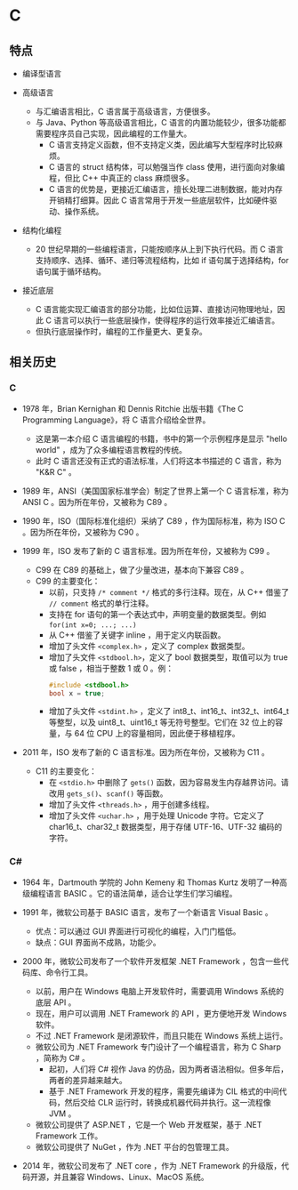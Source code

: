 # C

## 特点

- 编译型语言
- 高级语言
  - 与汇编语言相比，C 语言属于高级语言，方便很多。
  - 与 Java、Python 等高级语言相比，C 语言的内置功能较少，很多功能都需要程序员自己实现，因此编程的工作量大。
    - C 语言支持定义函数，但不支持定义类，因此编写大型程序时比较麻烦。
    - C 语言的 struct 结构体，可以勉强当作 class 使用，进行面向对象编程，但比 C++ 中真正的 class 麻烦很多。
    - C 语言的优势是，更接近汇编语言，擅长处理二进制数据，能对内存开销精打细算。因此 C 语言常用于开发一些底层软件，比如硬件驱动、操作系统。

- 结构化编程
  - 20 世纪早期的一些编程语言，只能按顺序从上到下执行代码。而 C 语言支持顺序、选择、循环、递归等流程结构，比如 if 语句属于选择结构，for 语句属于循环结构。
- 接近底层
  - C 语言能实现汇编语言的部分功能，比如位运算、直接访问物理地址，因此 C 语言可以执行一些底层操作，使得程序的运行效率接近汇编语言。
  - 但执行底层操作时，编程的工作量更大、更复杂。

## 相关历史

### C

- 1978 年，Brian Kernighan 和 Dennis Ritchie 出版书籍《The C Programming Language》，将 C 语言介绍给全世界。
  - 这是第一本介绍 C 语言编程的书籍，书中的第一个示例程序是显示 "hello world" ，成为了众多编程语言教程的传统。
  - 此时 C 语言还没有正式的语法标准，人们将这本书描述的 C 语言，称为 "K&R C" 。

- 1989 年，ANSI（美国国家标准学会）制定了世界上第一个 C 语言标准，称为 ANSI C 。因为所在年份，又被称为 C89 。
- 1990 年，ISO（国际标准化组织）采纳了 C89 ，作为国际标准，称为 ISO C 。因为所在年份，又被称为 C90 。
- 1999 年，ISO 发布了新的 C 语言标准。因为所在年份，又被称为 C99 。
  - C99 在 C89 的基础上，做了少量改进，基本向下兼容 C89 。
  - C99 的主要变化：
    - 以前，只支持 `/* comment */` 格式的多行注释。现在，从 C++ 借鉴了 `// comment` 格式的单行注释。
    - 支持在 for 语句的第一个表达式中，声明变量的数据类型。例如 `for(int x=0; ...; ...)`
    - 从 C++ 借鉴了关键字 inline ，用于定义内联函数。
    - 增加了头文件 `<complex.h>` ，定义了 complex 数据类型。
    - 增加了头文件 `<stdbool.h>`，定义了 bool 数据类型，取值可以为 true 或 false ，相当于整数 1 或 0 。例：
      ```c
      #include <stdbool.h>
      bool x = true;
      ```
    - 增加了头文件 `<stdint.h>` ，定义了 int8_t、int16_t、int32_t、int64_t 等整型，以及 uint8_t、uint16_t 等无符号整型。它们在 32 位上的容量，与 64 位 CPU 上的容量相同，因此便于移植程序。

- 2011 年，ISO 发布了新的 C 语言标准。因为所在年份，又被称为 C11 。
  - C11 的主要变化：
    - 在 `<stdio.h>` 中删除了 `gets()` 函数，因为容易发生内存越界访问。请改用 `gets_s()`、`scanf()` 等函数。
    - 增加了头文件 `<threads.h>` ，用于创建多线程。
    - 增加了头文件 `<uchar.h>` ，用于处理 Unicode 字符。它定义了 char16_t、char32_t 数据类型，用于存储 UTF-16、UTF-32 编码的字符。

### C#

- 1964 年，Dartmouth 学院的 John Kemeny 和 Thomas Kurtz 发明了一种高级编程语言 BASIC 。它的语法简单，适合让学生们学习编程。

- 1991 年，微软公司基于 BASIC 语言，发布了一个新语言 Visual Basic 。
  - 优点：可以通过 GUI 界面进行可视化的编程，入门门槛低。
  - 缺点：GUI 界面尚不成熟，功能少。

- 2000 年，微软公司发布了一个软件开发框架 .NET Framework ，包含一些代码库、命令行工具。
  - 以前，用户在 Windows 电脑上开发软件时，需要调用 Windows 系统的底层 API 。
  - 现在，用户可以调用 .NET Framework 的 API ，更方便地开发 Windows 软件。
  - 不过 .NET Framework 是闭源软件，而且只能在 Windows 系统上运行。
  - 微软公司为 .NET Framework 专门设计了一个编程语言，称为 C Sharp ，简称为 C# 。
    - 起初，人们将 C# 视作 Java 的仿品，因为两者语法相似。但多年后，两者的差异越来越大。
    - 基于 .NET Framework 开发的程序，需要先编译为 CIL 格式的中间代码，然后交给 CLR 运行时，转换成机器代码并执行。这一流程像 JVM 。
  - 微软公司提供了 ASP.NET ，它是一个 Web 开发框架，基于 .NET Framework 工作。
  - 微软公司提供了 NuGet ，作为 .NET 平台的包管理工具。

- 2014 年，微软公司发布了 .NET core ，作为 .NET Framework 的升级版，代码开源，并且兼容 Windows、Linux、MacOS 系统。

